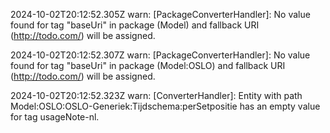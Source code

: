 2024-10-02T20:12:52.305Z warn: [PackageConverterHandler]: No value found for tag "baseUri" in package (Model) and fallback URI (http://todo.com/) will be assigned.

2024-10-02T20:12:52.307Z warn: [PackageConverterHandler]: No value found for tag "baseUri" in package (Model:OSLO) and fallback URI (http://todo.com/) will be assigned.

2024-10-02T20:12:52.323Z warn: [ConverterHandler]: Entity with path Model:OSLO:OSLO-Generiek:Tijdschema:perSetpositie has an empty value for tag usageNote-nl.

